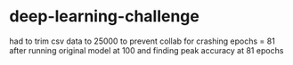 # deep-learning-challenge
had to trim csv data to 25000 to prevent collab for crashing
epochs = 81 after running original model at 100 and finding peak accuracy at 81 epochs
